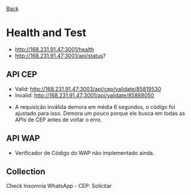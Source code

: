 [Back](../../README.md)

# Health and Test
- http://168.231.91.47:3001/health
- http://168.231.91.47:3001/api/status?

## API CEP
- Valid: http://168.231.91.47:3003/api/cep/validate/85819530
- Invalid: http://168.231.91.47:3001/api/validate/85888050

* A requisição inválida demora em média 6 segundos, o código foi ajustado para isso. Demora um pouco porque ele busca em todas as APIs de CEP antes de voltar o erro.

## API WAP
- Verificador de Código do WAP não implementado ainda.

## Collection
Check Insomnia WhatsApp - CEP: Solicitar
